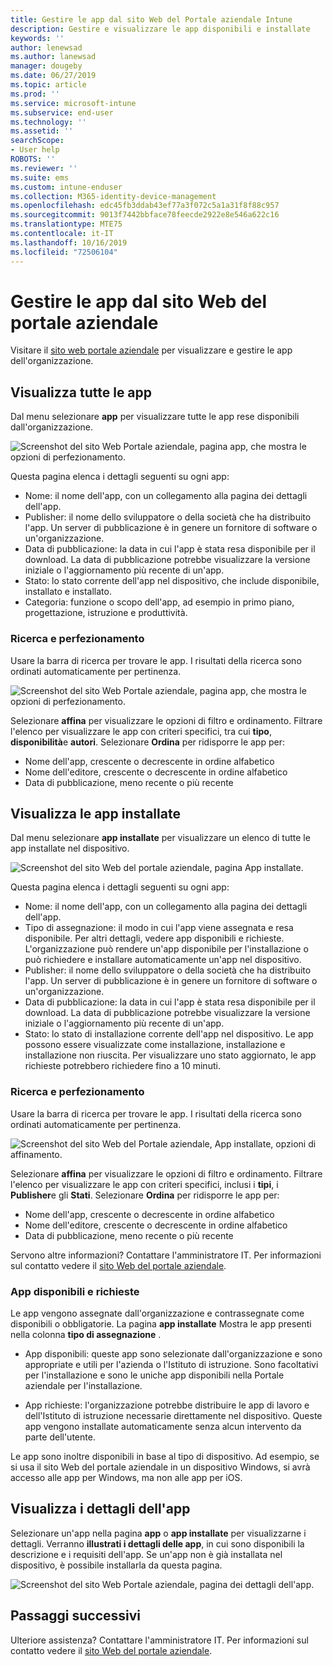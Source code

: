 ```yaml
---
title: Gestire le app dal sito Web del Portale aziendale Intune
description: Gestire e visualizzare le app disponibili e installate
keywords: ''
author: lenewsad
ms.author: lanewsad
manager: dougeby
ms.date: 06/27/2019
ms.topic: article
ms.prod: ''
ms.service: microsoft-intune
ms.subservice: end-user
ms.technology: ''
ms.assetid: ''
searchScope:
- User help
ROBOTS: ''
ms.reviewer: ''
ms.suite: ems
ms.custom: intune-enduser
ms.collection: M365-identity-device-management
ms.openlocfilehash: edc45fb3ddab43ef77a3f072c5a1a31f8f88c957
ms.sourcegitcommit: 9013f7442bbface78feecde2922e8e546a622c16
ms.translationtype: MTE75
ms.contentlocale: it-IT
ms.lasthandoff: 10/16/2019
ms.locfileid: "72506104"
---
```

# <a name="manage-apps-from-the-company-portal-website"></a>Gestire le app dal sito Web del portale aziendale 
Visitare il [sito web portale aziendale](https://portal.manage.microsoft.com) per visualizzare e gestire le app dell'organizzazione. 

## <a name="view-all-apps"></a>Visualizza tutte le app  
Dal menu selezionare **app** per visualizzare tutte le app rese disponibili dall'organizzazione. 

   ![Screenshot del sito Web Portale aziendale, pagina app, che mostra le opzioni di perfezionamento.](./media/intune-view-apps-1907.png)  

Questa pagina elenca i dettagli seguenti su ogni app:  

* Nome: il nome dell'app, con un collegamento alla pagina dei dettagli dell'app.
* Publisher: il nome dello sviluppatore o della società che ha distribuito l'app. Un server di pubblicazione è in genere un fornitore di software o un'organizzazione.  
* Data di pubblicazione: la data in cui l'app è stata resa disponibile per il download. La data di pubblicazione potrebbe visualizzare la versione iniziale o l'aggiornamento più recente di un'app.
* Stato: lo stato corrente dell'app nel dispositivo, che include disponibile, installato e installato. 
* Categoria: funzione o scopo dell'app, ad esempio in primo piano, progettazione, istruzione e produttività.  

### <a name="search-and-refine"></a>Ricerca e perfezionamento   

Usare la barra di ricerca per trovare le app. I risultati della ricerca sono ordinati automaticamente per pertinenza.  

   ![Screenshot del sito Web Portale aziendale, pagina app, che mostra le opzioni di perfezionamento.](./media/intune-refine-all-apps-1907.png)  

Selezionare **affina** per visualizzare le opzioni di filtro e ordinamento. Filtrare l'elenco per visualizzare le app con criteri specifici, tra cui **tipo**, **disponibilità**e **autori**. Selezionare **Ordina** per ridisporre le app per:

* Nome dell'app, crescente o decrescente in ordine alfabetico 
* Nome dell'editore, crescente o decrescente in ordine alfabetico 
* Data di pubblicazione, meno recente o più recente  

## <a name="view-installed-apps"></a>Visualizza le app installate  
Dal menu selezionare **app installate** per visualizzare un elenco di tutte le app installate nel dispositivo.  

   ![Screenshot del sito Web del portale aziendale, pagina App installate.](./media/intune-installed-apps-1907.png)  


Questa pagina elenca i dettagli seguenti su ogni app:  

* Nome: il nome dell'app, con un collegamento alla pagina dei dettagli dell'app.
* Tipo di assegnazione: il modo in cui l'app viene assegnata e resa disponibile. Per altri dettagli, vedere app disponibili e richieste. L'organizzazione può rendere un'app disponibile per l'installazione o può richiedere e installare automaticamente un'app nel dispositivo.  
* Publisher: il nome dello sviluppatore o della società che ha distribuito l'app. Un server di pubblicazione è in genere un fornitore di software o un'organizzazione.  
* Data di pubblicazione: la data in cui l'app è stata resa disponibile per il download. La data di pubblicazione potrebbe visualizzare la versione iniziale o l'aggiornamento più recente di un'app.
* Stato: lo stato di installazione corrente dell'app nel dispositivo. Le app possono essere visualizzate come installazione, installazione e installazione non riuscita. Per visualizzare uno stato aggiornato, le app richieste potrebbero richiedere fino a 10 minuti.  

### <a name="search-and-refine"></a>Ricerca e perfezionamento  

Usare la barra di ricerca per trovare le app. I risultati della ricerca sono ordinati automaticamente per pertinenza.  

   ![Screenshot del sito Web del Portale aziendale, App installate, opzioni di affinamento.](./media/intune-installed-refine-1907.png)  

Selezionare **affina** per visualizzare le opzioni di filtro e ordinamento. Filtrare l'elenco per visualizzare le app con criteri specifici, inclusi i **tipi**, i **Publisher**e gli **Stati**. Selezionare **Ordina** per ridisporre le app per:

* Nome dell'app, crescente o decrescente in ordine alfabetico  
* Nome dell'editore, crescente o decrescente in ordine alfabetico  
* Data di pubblicazione, meno recente o più recente  

Servono altre informazioni? Contattare l'amministratore IT. Per informazioni sul contatto vedere il [sito Web del portale aziendale](https://go.microsoft.com/fwlink/?linkid=2010980).  

### <a name="available-and-required-apps"></a>App disponibili e richieste
Le app vengono assegnate dall'organizzazione e contrassegnate come disponibili o obbligatorie. La pagina **app installate** Mostra le app presenti nella colonna **tipo di assegnazione** . 


* App disponibili: queste app sono selezionate dall'organizzazione e sono appropriate e utili per l'azienda o l'Istituto di istruzione. Sono facoltativi per l'installazione e sono le uniche app disponibili nella Portale aziendale per l'installazione. 

* App richieste: l'organizzazione potrebbe distribuire le app di lavoro e dell'Istituto di istruzione necessarie direttamente nel dispositivo. Queste app vengono installate automaticamente senza alcun intervento da parte dell'utente. 

Le app sono inoltre disponibili in base al tipo di dispositivo. Ad esempio, se si usa il sito Web del portale aziendale in un dispositivo Windows, si avrà accesso alle app per Windows, ma non alle app per iOS.  

## <a name="view-app-details"></a>Visualizza i dettagli dell'app  
Selezionare un'app nella pagina **app** o **app installate** per visualizzarne i dettagli. Verranno **illustrati i dettagli delle app**, in cui sono disponibili la descrizione e i requisiti dell'app. Se un'app non è già installata nel dispositivo, è possibile installarla da questa pagina. 


   ![Screenshot del sito Web Portale aziendale, pagina dei dettagli dell'app.](./media/intune-app-details-1907.png)  

## <a name="next-steps"></a>Passaggi successivi
Ulteriore assistenza? Contattare l'amministratore IT. Per informazioni sul contatto vedere il [sito Web del portale aziendale](https://go.microsoft.com/fwlink/?linkid=2010980).  
